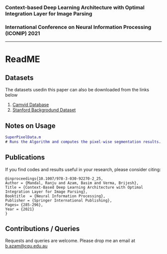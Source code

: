 ### Context-based Deep Learning Architecture with Optimal Integration Layer for Image Parsing
### International Conference on Neural Information Processing (ICONIP) 2021

_____________________________________________________________________________________________

# ReadME

## Datasets

The datasets usedin this paper can also be downloaded from the links below 
1. [Camvid Database](http://mi.eng.cam.ac.uk/research/projects/VideoRec/)
2. [Stanford Backgrodund Dataset](http://dags.stanford.edu/projects/scenedataset.html)


## Notes on Usage

```matlab
SuperPixelData.m 
# Runs the Algorithm and computes the pixel-wise segmentation results. 
```

## Publications 
If you find codes and results useful in your research, please consider citing:


    @inproceedings{10.1007/978-3-030-92270-2_25,
	Author = {Mandal, Ranju and Azam, Basim and Verma, Brijesh},
	Title = {Context-Based Deep Learning Architecture with Optimal Integration Layer for Image Parsing},
	Booktitle  = {Neural Information Processing},
	Publisher = {Springer International Publishing},
	Pages= {285-296},
	Year = {2021}
    }

 
## Contributions / Queries 

Requests and queries are welcome. 
Please drop me an email at b.azam@cqu.edu.au
